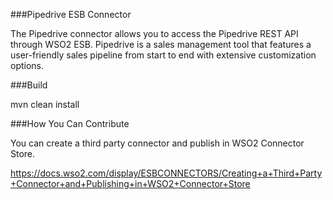 ###Pipedrive ESB Connector

The Pipedrive connector allows you to access the Pipedrive REST API through WSO2 ESB. Pipedrive is a sales management tool that features a user-friendly sales pipeline from start to end with extensive customization options.

###Build

mvn clean install

###How You Can Contribute

You can create a third party connector and publish in WSO2 Connector Store.

https://docs.wso2.com/display/ESBCONNECTORS/Creating+a+Third+Party+Connector+and+Publishing+in+WSO2+Connector+Store